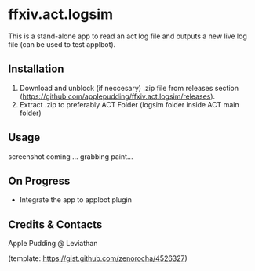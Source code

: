 # ffxiv.act.logsim
This is a stand-alone app to read an act log file and outputs a new live log file (can be used to test applbot).

## Installation
1. Download and unblock (if neccesary) .zip file from releases section (https://github.com/applepudding/ffxiv.act.logsim/releases).
2. Extract .zip to preferably ACT Folder (logsim folder inside ACT main folder)

## Usage
screenshot coming ... grabbing paint...

## On Progress
- Integrate the app to applbot plugin

## Credits & Contacts
Apple Pudding @ Leviathan

(template: https://gist.github.com/zenorocha/4526327)